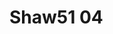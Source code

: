 # Shaw51 04
<a name="material" />
<script type="application/ld+json">

  {
    "@context": "https://schema.org/",
    "@type": "ChemicalSubstance",
    "http://purl.org/dc/terms/conformsTo":
      {
        "@type": "CreativeWork",
        "@id": "https://bioschemas.org/profiles/ChemicalSubstance/0.4-RELEASE/"
      },
    "@id": "https://egonw.github.io/nanowiki/nanowiki34.html#material",
    "name": "Shaw51 04",
    "sameAs: "http://127.0.0.1/mediawiki/index.php/Special:URIResolver/Shaw51_04"
  }
</script>

